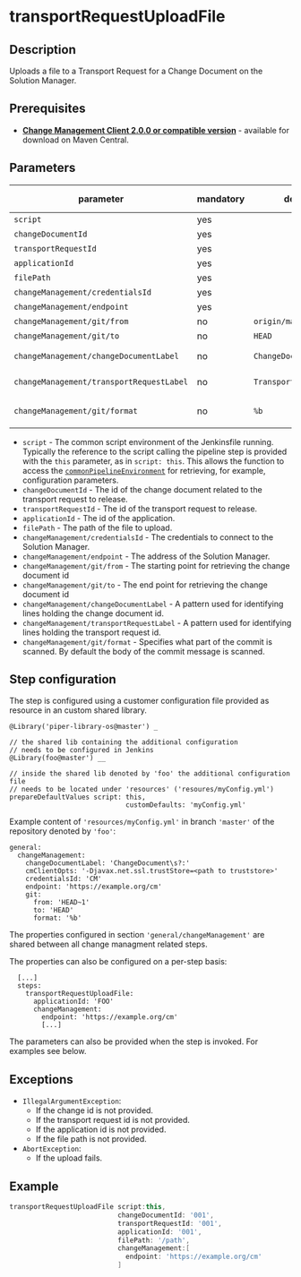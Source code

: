 # transportRequestUploadFile

## Description
Uploads a file to a Transport Request for a Change Document on the Solution Manager.

## Prerequisites
* **[Change Management Client 2.0.0 or compatible version](http://central.maven.org/maven2/com/sap/devops/cmclient/dist.cli/)** - available for download on Maven Central.

## Parameters
| parameter        | mandatory | default                                                | possible values    |
| -----------------|-----------|--------------------------------------------------------|--------------------|
| `script`        | yes       |                                                    |                    |
| `changeDocumentId`        | yes       |                                                    |                    |
| `transportRequestId`| yes   |                                                    |                    |
| `applicationId`  | yes       |                                                    |                    |
| `filePath`        | yes       |                                                    |                    |
| `changeManagement/credentialsId`  | yes       |                                                    |                    |
| `changeManagement/endpoint`        | yes       |                                                    |                    |
| `changeManagement/git/from`         | no        | `origin/master`                                        |                    |
| `changeManagement/git/to`           | no        | `HEAD`                                                 |                    |
| `changeManagement/changeDocumentLabel`        | no        | `ChangeDocument\s?:`                                   | regex pattern      |
| `changeManagement/transportRequestLabel`        | no        | `TransportRequest\s?:`                                   | regex pattern      |
| `changeManagement/git/format`        | no        | `%b`                                                   | see `git log --help` |

* `script` - The common script environment of the Jenkinsfile running. Typically the reference to the script calling the pipeline step is provided with the `this` parameter, as in `script: this`. This allows the function to access the [`commonPipelineEnvironment`](commonPipelineEnvironment.md) for retrieving, for example, configuration parameters.
* `changeDocumentId` - The id of the change document related to the transport request to release.
* `transportRequestId` - The id of the transport request to release.
* `applicationId` - The id of the application.
* `filePath` - The path of the file to upload.
* `changeManagement/credentialsId` - The credentials to connect to the Solution Manager.
* `changeManagement/endpoint` - The address of the Solution Manager.
* `changeManagement/git/from` - The starting point for retrieving the change document id
* `changeManagement/git/to` - The end point for retrieving the change document id
* `changeManagement/changeDocumentLabel` - A pattern used for identifying lines holding the change document id.
* `changeManagement/transportRequestLabel` - A pattern used for identifying lines holding the transport request id.
* `changeManagement/git/format` - Specifies what part of the commit is scanned. By default the body of the commit message is scanned.

## Step configuration
The step is configured using a customer configuration file provided as
resource in an custom shared library.

```
@Library('piper-library-os@master') _

// the shared lib containing the additional configuration
// needs to be configured in Jenkins
@Library(foo@master') __

// inside the shared lib denoted by 'foo' the additional configuration file
// needs to be located under 'resources' ('resoures/myConfig.yml')
prepareDefaultValues script: this,
                             customDefaults: 'myConfig.yml'
```

Example content of ```'resources/myConfig.yml'``` in branch ```'master'``` of the repository denoted by
```'foo'```:

```
general:
  changeManagement:
    changeDocumentLabel: 'ChangeDocument\s?:'
    cmClientOpts: '-Djavax.net.ssl.trustStore=<path to truststore>'
    credentialsId: 'CM'
    endpoint: 'https://example.org/cm'
    git:
      from: 'HEAD~1'
      to: 'HEAD'
      format: '%b'
```

The properties configured in section `'general/changeManagement'` are shared between all change managment related steps.

The properties can also be configured on a per-step basis:

```
  [...]
  steps:
    transportRequestUploadFile:
      applicationId: 'FOO'
      changeManagement:
        endpoint: 'https://example.org/cm'
        [...]
```

The parameters can also be provided when the step is invoked. For examples see below.

## Exceptions
* `IllegalArgumentException`:
    * If the change id is not provided.
    * If the transport request id is not provided.
    * If the application id is not provided.
    * If the file path is not provided.
* `AbortException`:
    * If the upload fails.

## Example
```groovy
transportRequestUploadFile script:this,
                           changeDocumentId: '001',
                           transportRequestId: '001',
                           applicationId: '001',
                           filePath: '/path',
                           changeManagement:[
                             endpoint: 'https://example.org/cm'
                           ]
```

